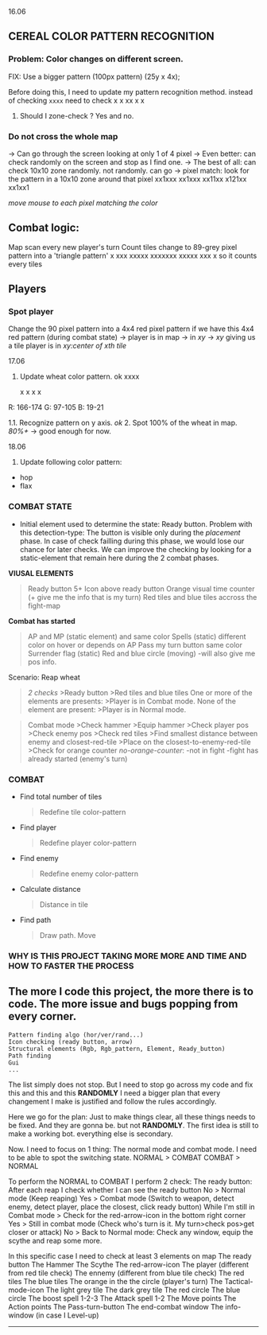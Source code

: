16.06

## CEREAL COLOR PATTERN RECOGNITION

### Problem: Color changes on different screen.
FIX: Use a bigger pattern (100px pattern) (25y x 4x);

Before doing this, I need to update my pattern recognition method.
instead of checking `xxxx`
need to check
x
x
xx
x
x

1. Should I zone-check ?
Yes and no.

### Do not cross the whole map
-> Can go through the screen looking at only 1 of 4 pixel
-> Even better: can check randomly on the screen and stop as I find one.
-> The best of all: can check 10x10 zone randomly. not randomly.
can go 
-> pixel match: look for the pattern in a 10x10 zone around that pixel
xx1xxx
xx1xxx
xx11xx
x121xx
xx1xx1

*move mouse to each pixel matching the color*

## Combat logic:
Map scan every new player's turn
Count tiles
change to 89-grey pixel pattern into a 'triangle pattern'
           x
	  xxx
	 xxxxx
	xxxxxxx
	 xxxxx
	  xxx
	   x
so it counts every tiles

## Players

### Spot player
Change the 90 pixel pattern into a 4x4 red pixel pattern
if we have this 4x4 red pattern (during combat state) -> player is in map -> in *xy* -> 
*xy* giving us a tile player is in *xy:center of xth tile*

17.06
1. Update wheat color pattern. ok
	xxxx 

	x
	x
	x
	x

R: 166-174
G: 97-105
B: 19-21

1.1. Recognize pattern on y axis. *ok*
2. Spot 100% of the wheat in map. *80%+* -> good enough  for now.

18.06
1. Update following color pattern:
- hop
- flax

### COMBAT STATE
- Initial element used to determine the state:
Ready button.
Problem with this detection-type:
The button is visible only during the *placement* phase.
In case of check failling during this phase, we would lose our chance for later checks. We can improve the checking by looking for a static-element that remain here during the 2 combat phases.

**VIUSAL ELEMENTS**
> Ready button
> 5+ Icon above ready button
> Orange visual time counter (+ give me the info that is my turn)
> Red tiles and blue tiles accross the fight-map

**Combat has started**
> AP and MP (static element) and same color
> Spells (static) different color on hover or depends on AP
> Pass my turn button same color
> Surrender flag (static)
> Red and blue circle (moving) -will also give me pos info.

Scenario: 
Reap wheat
>*2 checks*
	>Ready button
	>Red tiles and blue tiles
>One or more of the elements are presents:
	>Player is in Combat mode.
>None of the element are present:
	>Player is in Normal mode.

>Combat mode
	>Check hammer
	>Equip hammer
	>Check player pos
	>Check enemy pos
	>Check red tiles
	>Find smallest distance between enemy and closest-red-tile
	>Place on the closest-to-enemy-red-tile
	>Check for orange counter
		*no-orange-counter*:
			-not in fight
			-fight has already started (enemy's turn)

### COMBAT
- Find total number of tiles
	>Redefine tile color-pattern
- Find player
	>Redefine player color-pattern
- Find enemy
	>Redefine enemy color-pattern

- Calculate distance
	>Distance in tile
- Find path
	>Draw path.
	>Move

### WHY IS THIS PROJECT TAKING MORE MORE AND TIME AND HOW TO FASTER THE PROCESS
The more I code this project, the more there is to code. The more issue and bugs popping from every corner.
-
	Pattern finding algo (hor/ver/rand...)
	Icon checking (ready button, arrow)
	Structural elements (Rgb, Rgb_pattern, Element, Ready_button)
	Path finding
	Gui
	...
The list simply does not stop.
But I need to stop go across my code and fix this and this and this **RANDOMLY**
I need a bigger plan that every changement I make is justified and follow the rules accordingly.

Here we go for the plan:
Just to make things clear, all these things needs to be fixed. And they are gonna be. but not **RANDOMLY**.
The first idea is still to make a working bot. everything else is secondary. 

Now. I need to focus on 1 thing: The normal mode and combat mode.
I need to be able to spot the switching state.
NORMAL > COMBAT
COMBAT > NORMAL

To perform the NORMAL to COMBAT I perform 2 check:
	The ready button: After each reap I check whether I can see the ready button
		No > Normal mode (Keep reaping)
		Yes > Combat mode (Switch to weapon, detect enemy, detect player, place the closest, click ready button)
	While I'm still in Combat mode > Check for the red-arrow-icon in the bottom right corner
		Yes > Still in combat mode (Check who's turn is it. My turn>check pos>get closer or attack)
		No > Back to Normal mode: Check any window, equip the scythe and reap some more.


In this specific case I need to check at least 3 elements on map
	The ready button
	The Hammer
	The Scythe
	The red-arrow-icon
	The player (different from red tile check)
	The ennemy (different from blue tile check)
	The red tiles
	The blue tiles
	The orange in the the circle (player's turn)
	The Tactical-mode-icon
	The light grey tile
	The dark grey tile
	The red circle
	The blue circle
	The boost spell 1-2-3
	The Attack spell 1-2
	The Move points
	The Action points
	The Pass-turn-button
	The end-combat window
	The info-window (in case I Level-up)
--------------------------- --------------------------- ---------------------------
